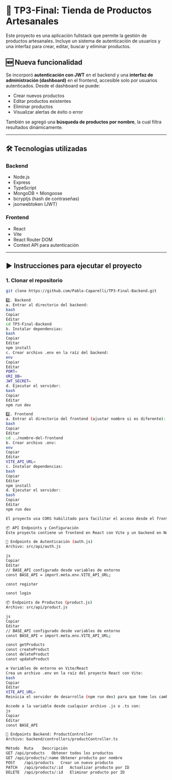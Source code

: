 # 🛒 TP3-Final: Tienda de Productos Artesanales

Este proyecto es una aplicación fullstack que permite la gestión de productos artesanales. Incluye un sistema de autenticación de usuarios y una interfaz para crear, editar, buscar y eliminar productos.

## 🆕 Nueva funcionalidad

Se incorporó **autenticación con JWT** en el backend y una **interfaz de administración (dashboard)** en el frontend, accesible solo por usuarios autenticados. Desde el dashboard se puede:

- Crear nuevos productos
- Editar productos existentes
- Eliminar productos
- Visualizar alertas de éxito o error

También se agregó una **búsqueda de productos por nombre**, la cual filtra resultados dinámicamente.

---

## 🛠️ Tecnologías utilizadas

### Backend

- Node.js
- Express
- TypeScript
- MongoDB + Mongoose
- bcryptjs (hash de contraseñas)
- jsonwebtoken (JWT)

### Frontend

- React
- Vite
- React Router DOM
- Context API para autenticación

---

## ▶️ Instrucciones para ejecutar el proyecto

### 1. Clonar el repositorio

```bash
git clone https://github.com/Pablo-Caparelli/TP3-Final-Backend.git

2️⃣. Backend
a. Entrar al directorio del backend:
bash
Copiar
Editar
cd TP3-Final-Backend
b. Instalar dependencias:
bash
Copiar
Editar
npm install
c. Crear archivo .env en la raíz del backend:
env
Copiar
Editar
PORT=
URI_DB=
JWT_SECRET=
d. Ejecutar el servidor:
bash
Copiar
Editar
npm run dev

3️⃣. Frontend
a. Entrar al directorio del frontend (ajustar nombre si es diferente):
bash
Copiar
Editar
cd ../nombre-del-frontend
b. Crear archivo .env:
env
Copiar
Editar
VITE_API_URL=
c. Instalar dependencias:
bash
Copiar
Editar
npm install
d. Ejecutar el servidor:
bash
Copiar
Editar
npm run dev

El proyecto usa CORS habilitado para facilitar el acceso desde el frontend.

📦 API Endpoints y Configuración
Este proyecto contiene un frontend en React con Vite y un backend en Node.js + Express que gestiona autenticación y productos.

🔐 Endpoints de Autenticación (auth.js)
Archivo: src/api/auth.js

js
Copiar
Editar
// BASE_API configurado desde variables de entorno
const BASE_API = import.meta.env.VITE_API_URL;

const register

const login

📦 Endpoints de Productos (product.js)
Archivo: src/api/product.js

js
Copiar
Editar
// BASE_API configurado desde variables de entorno
const BASE_API = import.meta.env.VITE_API_URL;

const getProducts
const createProduct
const deleteProduct
const updateProduct

⚙️ Variables de entorno en Vite/React
Crea un archivo .env en la raíz del proyecto React con Vite:
bash
Copiar
Editar
VITE_API_URL=
Reinicia el servidor de desarrollo (npm run dev) para que tome los cambios.

Accede a la variable desde cualquier archivo .js o .ts con:
js
Copiar
Editar
const BASE_API

📡 Endpoints Backend: ProductController
Archivo: backend/controllers/productController.ts

Método	Ruta	Descripción
GET	/api/products	Obtener todos los productos
GET	/api/products/:name	Obtener producto por nombre
POST	/api/products	Crear un nuevo producto
PATCH	/api/products/:id	Actualizar producto por ID
DELETE	/api/products/:id	Eliminar producto por ID

```

